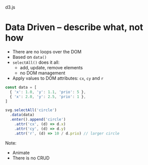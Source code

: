 d3.js

# Data Driven – describe what, not how

- There are no loops over the DOM
- Based on `data()`
- `selectAll()` does it all: 
  - add, update, remove elements
  - no DOM management
- Apply values to DOM attributes: `cx`, `cy` and `r`

```javascript
const data = [
  { 'x': 1.0, 'y': 1.1, 'prio': 5 },
  { 'x': 2.0, 'y': 2.5, 'prio': 1 },
]

svg.selectAll('circle')
  .data(data)
  .enter().append('circle')
    .attr('cx', (d) => d.x)
    .attr('cy', (d) => d.y)
    .attr('r', (d) => 10 / d.prio) // larger circle
```

Note:
  - Animate
  - There is no CRUD